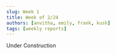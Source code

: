 ```yaml
---
slug: Week 1
title: Week of 2/24
authors: [anvitha, emily, frank, kush]
tags: [weekly reports]
---
```


Under Construction